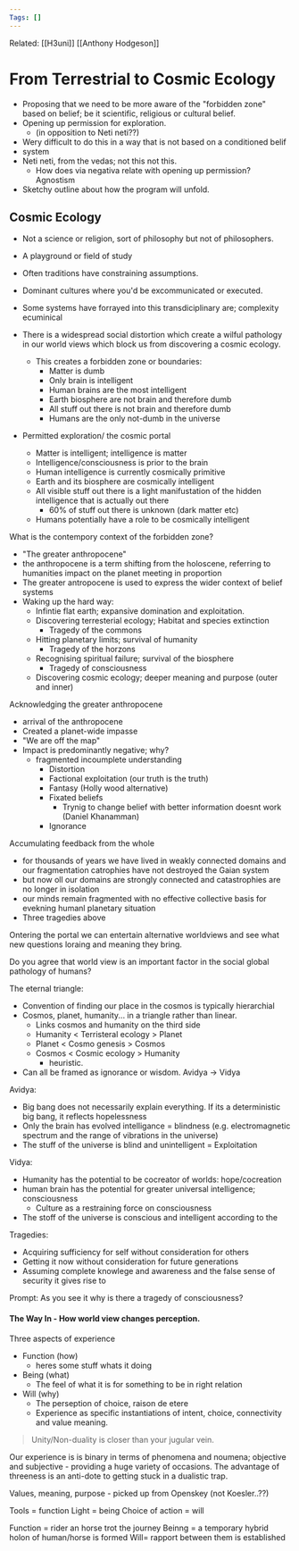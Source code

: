 ```yaml
---
Tags: []
---
```

Related: [[H3uni]] [[Anthony Hodgeson]]
# From Terrestrial to Cosmic Ecology

- Proposing that we need to be more aware of the "forbidden zone" based on belief; be it scientific, religious or cultural belief. 
- Opening up permission for exploration.
	- (in opposition to Neti neti??)
- Wery difficult to do this in a way that is not based on a conditioned belif
- system
- Neti neti, from the vedas; not this not this.
	- How does via negativa relate with opening up permission? Agnostism
- Sketchy outline about how the program will unfold.

## Cosmic Ecology
- Not a science or religion, sort of philosophy but not of philosophers. 
- A playground or field of study
- Often traditions have constraining assumptions.
- Dominant cultures where you'd be excommunicated or executed.
- Some systems have forrayed into this transdiciplinary are; complexity ecuminical 
- There is a widespread social distortion which create a wilful pathology in our world views which block us from discovering a cosmic ecology.
	- This creates a forbidden zone or boundaries:
		- Matter is dumb
		- Only brain is intelligent
		- Human brains are the most intelligent
		- Earth biosphere are not brain and therefore dumb
		- All stuff out there is not brain and therefore dumb
		- Humans are the only not-dumb in the universe

- Permitted exploration/ the cosmic portal
	- Matter is intelligent; intelligence is matter
	- Intelligence/consciousness is prior to the brain
	- Human intelligence is currently cosmically primitive
	- Earth and its biosphere are cosmically intelligent
	- All visible stuff out there is a light manifustation of the hidden intelligence that is actually out there
		- 60% of stuff out there is unknown (dark matter etc)
	- Humans potentially have a role to be cosmically intelligent

What is the contempory context of the forbidden zone?
- "The greater anthropocene"
- the anthropocene is a term shifting from the holoscene, referring to humanities impact on the planet meeting in proportion
- The greater antropocene is used to express the wider context of belief systems
- Waking up the hard way:
	- Infintie flat earth; expansive domination and exploitation.
	- Discovering terresterial ecology; Habitat and species extinction
		- Tragedy of the commons
	- Hitting planetary limits; survival of humanity
		- Tragedy of the horzons
	- Recognising spiritual failure; survival of the biosphere
		- Tragedy of consciousness
	- Discovering cosmic ecology; deeper meaning and purpose (outer and inner)

Acknowledging the greater anthropocene
- arrival of the anthropocene
- Created a planet-wide impasse
- "We are off the map"
- Impact is predominantly negative; why?
	- fragmented incoumplete understanding
		- Distortion
		- Factional exploitation (our truth is the truth)
		- Fantasy (Holly wood alternative)
		- Fixated beliefs
			- Trynig to change belief with better information doesnt work (Daniel Khanamman)
		- Ignorance

Accumulating feedback from the whole 
- for thousands of years we have lived in weakly connected domains and our fragmentation catrophies have not destroyed the Gaian system
- but now oll our domains are strongly connected and catastrophies are no longer in isolation
- our minds remain fragmented with no effective collective basis for evekning humanl planetary situation
- Three tragedies above
	
Ontering the portal we can entertain alternative worldviews and see what new questions loraing and meaning they bring.

Do you agree that world view is an important factor in the social global pathology of humans?

The eternal triangle:
- Convention of finding our place in the cosmos is typically hierarchial
- Cosmos, planet, humanity... in a triangle rather than linear.
	- Links cosmos and humanity on the third side
	- Humanity < Terristeral ecology > Planet
	- Planet  < Cosmo genesis > Cosmos
	- Cosmos < Cosmic ecology > Humanity
		- heuristic.
- Can all be framed as ignorance or wisdom. Avidya -> Vidya

Avidya:
- Big bang does not necessarily explain everything. If its a deterministic big bang, it reflects hopelessness
- Only the brain has evolved intelligance = blindness (e.g. electromagnetic spectrum and the range of vibrations in the universe)
- The stuff of the universe is blind and unintelligent = Exploitation

Vidya:
- Humanity has the potential to be cocreator of worlds: hope/cocreation
- human brain has the potential for greater universal intelligence; consciousness
	- Culture as a restraining force on consciousness
- The stoff of the universe is conscious and intelligent according to the 

Tragedies:
 - Acquiring sufficiency for self without consideration for others
 - Getting it now without consideration for future generations
 - Assuming complete knowlege and awareness and the false sense of security it gives rise to

Prompt: As you see it why is there a tragedy of consciousness?

#### The Way In - How world view changes perception.
Three aspects of experience
- Function (how)
	- heres some stuff whats it doing
- Being (what)
	- The feel of what it is for something to be in right relation
- Will (why)
	- The perseption of choice, raison de etere
	- Experience as specific instantiations of intent, choice, connectivity and value meaning.

> Unity/Non-duality is closer than your jugular vein. 

Our experience is is binary in terms of phenomena and noumena; objective and subjective - providing a huge variety of occasions. The advantage of threeness is an anti-dote to getting stuck in a dualistic trap.

Values, meaning, purpose - picked up from Openskey (not Koesler..??)

Tools = function
Light = being
Choice of action = will

Function = rider an horse trot the journey
Beinng = a temporary hybrid holon of human/horse is formed
Will= rapport between them is established